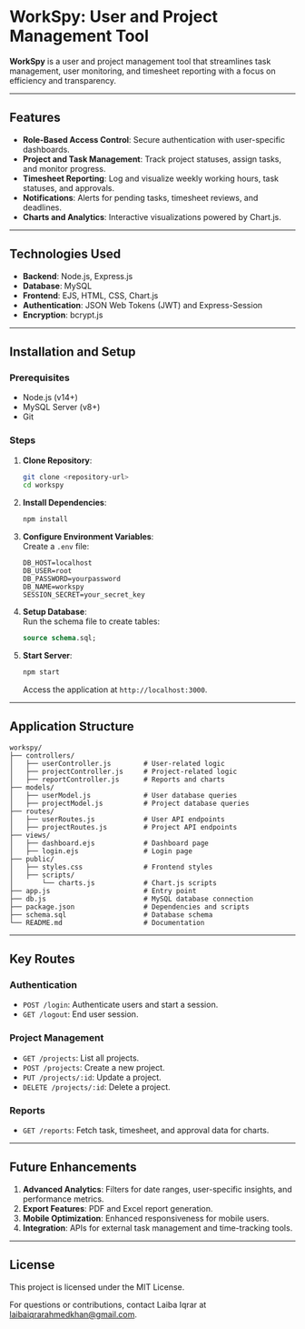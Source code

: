 # WorkSpy: User and Project Management Tool  

**WorkSpy** is a user and project management tool that streamlines task management, user monitoring, and timesheet reporting with a focus on efficiency and transparency.

---

## Features  

- **Role-Based Access Control**: Secure authentication with user-specific dashboards.  
- **Project and Task Management**: Track project statuses, assign tasks, and monitor progress.  
- **Timesheet Reporting**: Log and visualize weekly working hours, task statuses, and approvals.  
- **Notifications**: Alerts for pending tasks, timesheet reviews, and deadlines.  
- **Charts and Analytics**: Interactive visualizations powered by Chart.js.  

---

## Technologies Used  

- **Backend**: Node.js, Express.js  
- **Database**: MySQL  
- **Frontend**: EJS, HTML, CSS, Chart.js  
- **Authentication**: JSON Web Tokens (JWT) and Express-Session  
- **Encryption**: bcrypt.js  

---

## Installation and Setup  

### Prerequisites  

- Node.js (v14+)  
- MySQL Server (v8+)  
- Git  

### Steps  

1. **Clone Repository**:  
   ```bash  
   git clone <repository-url>  
   cd workspy  
   ```  

2. **Install Dependencies**:  
   ```bash  
   npm install  
   ```  

3. **Configure Environment Variables**:  
   Create a `.env` file:  
   ```env  
   DB_HOST=localhost  
   DB_USER=root  
   DB_PASSWORD=yourpassword  
   DB_NAME=workspy  
   SESSION_SECRET=your_secret_key  
   ```  

4. **Setup Database**:  
   Run the schema file to create tables:  
   ```sql  
   source schema.sql;  
   ```  

5. **Start Server**:  
   ```bash  
   npm start  
   ```  
   Access the application at `http://localhost:3000`.  

---

## Application Structure  

```plaintext  
workspy/  
├── controllers/  
│   ├── userController.js        # User-related logic  
│   ├── projectController.js     # Project-related logic  
│   ├── reportController.js      # Reports and charts  
├── models/  
│   ├── userModel.js             # User database queries  
│   ├── projectModel.js          # Project database queries  
├── routes/  
│   ├── userRoutes.js            # User API endpoints  
│   ├── projectRoutes.js         # Project API endpoints  
├── views/  
│   ├── dashboard.ejs            # Dashboard page  
│   ├── login.ejs                # Login page  
├── public/  
│   ├── styles.css               # Frontend styles  
│   ├── scripts/  
│       └── charts.js            # Chart.js scripts  
├── app.js                       # Entry point  
├── db.js                        # MySQL database connection  
├── package.json                 # Dependencies and scripts  
├── schema.sql                   # Database schema  
└── README.md                    # Documentation  
```  

---

## Key Routes  

### **Authentication**  

- `POST /login`: Authenticate users and start a session.  
- `GET /logout`: End user session.  

### **Project Management**  

- `GET /projects`: List all projects.  
- `POST /projects`: Create a new project.  
- `PUT /projects/:id`: Update a project.  
- `DELETE /projects/:id`: Delete a project.  

### **Reports**  

- `GET /reports`: Fetch task, timesheet, and approval data for charts.  

---

## Future Enhancements  

1. **Advanced Analytics**: Filters for date ranges, user-specific insights, and performance metrics.  
2. **Export Features**: PDF and Excel report generation.  
3. **Mobile Optimization**: Enhanced responsiveness for mobile users.  
4. **Integration**: APIs for external task management and time-tracking tools.  

---

## License  

This project is licensed under the MIT License.  

For questions or contributions, contact Laiba Iqrar at laibaiqrarahmedkhan@gmail.com.  
